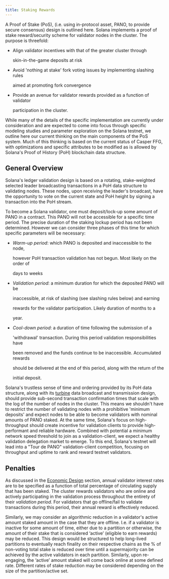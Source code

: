 ```yaml
---
title: Staking Rewards
---
```


A Proof of Stake \(PoS\), \(i.e. using in-protocol asset, PANO, to provide secure consensus\) design is outlined here. Solana implements a proof of stake reward/security scheme for validator nodes in the cluster. The purpose is threefold:

- Align validator incentives with that of the greater cluster through

  skin-in-the-game deposits at risk

- Avoid 'nothing at stake' fork voting issues by implementing slashing rules

  aimed at promoting fork convergence

- Provide an avenue for validator rewards provided as a function of validator

  participation in the cluster.

While many of the details of the specific implementation are currently under consideration and are expected to come into focus through specific modeling studies and parameter exploration on the Solana testnet, we outline here our current thinking on the main components of the PoS system. Much of this thinking is based on the current status of Casper FFG, with optimizations and specific attributes to be modified as is allowed by Solana's Proof of History \(PoH\) blockchain data structure.

## General Overview

Solana's ledger validation design is based on a rotating, stake-weighted selected leader broadcasting transactions in a PoH data structure to validating nodes. These nodes, upon receiving the leader's broadcast, have the opportunity to vote on the current state and PoH height by signing a transaction into the PoH stream.

To become a Solana validator, one must deposit/lock-up some amount of PANO in a contract. This PANO will not be accessible for a specific time period. The precise duration of the staking lockup period has not been determined. However we can consider three phases of this time for which specific parameters will be necessary:

- _Warm-up period_: which PANO is deposited and inaccessible to the node,

  however PoH transaction validation has not begun. Most likely on the order of

  days to weeks

- _Validation period_: a minimum duration for which the deposited PANO will be

  inaccessible, at risk of slashing \(see slashing rules below\) and earning

  rewards for the validator participation. Likely duration of months to a

  year.

- _Cool-down period_: a duration of time following the submission of a

  'withdrawal' transaction. During this period validation responsibilities have

  been removed and the funds continue to be inaccessible. Accumulated rewards

  should be delivered at the end of this period, along with the return of the

  initial deposit.

Solana's trustless sense of time and ordering provided by its PoH data structure, along with its [turbine](https://www.youtube.com/watch?v=qt_gDRXHrHQ&t=1s) data broadcast and transmission design, should provide sub-second transaction confirmation times that scale with the log of the number of nodes in the cluster. This means we shouldn't have to restrict the number of validating nodes with a prohibitive 'minimum deposits' and expect nodes to be able to become validators with nominal amounts of PANO staked. At the same time, Solana's focus on high-throughput should create incentive for validation clients to provide high-performant and reliable hardware. Combined with potential a minimum network speed threshold to join as a validation-client, we expect a healthy validation delegation market to emerge. To this end, Solana's testnet will lead into a "Tour de PANO" validation-client competition, focusing on throughput and uptime to rank and reward testnet validators.

## Penalties

As discussed in the [Economic Design](ed_overview/ed_overview.md) section, annual validator interest rates are to be specified as a function of total percentage of circulating supply that has been staked. The cluster rewards validators who are online and actively participating in the validation process throughout the entirety of their _validation period_. For validators that go offline/fail to validate transactions during this period, their annual reward is effectively reduced.

Similarly, we may consider an algorithmic reduction in a validator's active amount staked amount in the case that they are offline. I.e. if a validator is inactive for some amount of time, either due to a partition or otherwise, the amount of their stake that is considered ‘active’ \(eligible to earn rewards\) may be reduced. This design would be structured to help long-lived partitions to eventually reach finality on their respective chains as the % of non-voting total stake is reduced over time until a supermajority can be achieved by the active validators in each partition. Similarly, upon re-engaging, the ‘active’ amount staked will come back online at some defined rate. Different rates of stake reduction may be considered depending on the size of the partition/active set.
